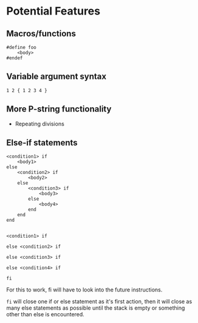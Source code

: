 # Potential Features

## Macros/functions

```
#define foo
    <body>
#endef
```

## Variable argument syntax

```
1 2 { 1 2 3 4 }
```

## More P-string functionality

- Repeating divisions

## Else-if statements

```
<condition1> if
    <body1>
else
    <condition2> if
        <body2>
    else
        <condition3> if
            <body3>
        else
            <body4>
        end
    end
end


<condition1> if

else <condition2> if

else <condition3> if

else <condition4> if

fi
```

For this to work, fi will have to look into the future instructions.

`fi` will close one if or else statement as it's first action, then it will close as many else statements as possible until the stack is empty or something other than else is encountered.